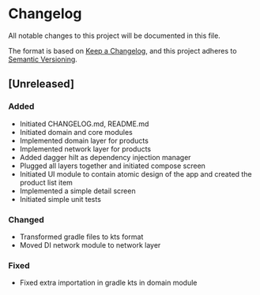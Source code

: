 # Changelog

All notable changes to this project will be documented in this file.

The format is based on [Keep a Changelog](https://keepachangelog.com/en/1.0.0/),
and this project adheres to [Semantic Versioning](https://semver.org/spec/v2.0.0.html).

## [Unreleased]

### Added

- Initiated CHANGELOG.md, README.md
- Initiated domain and core modules
- Implemented domain layer for products
- Implemented network layer for products
- Added dagger hilt as dependency injection manager
- Plugged all layers together and initiated compose screen
- Initiated UI module to contain atomic design of the app and created the product list item
- Implemented a simple detail screen
- Initiated simple unit tests

### Changed

- Transformed gradle files to kts format
- Moved DI network module to network layer 

### Fixed

- Fixed extra importation in gradle kts in domain module